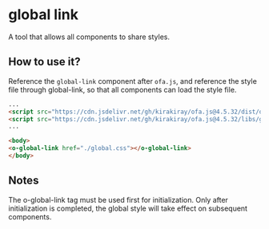 # global link

A tool that allows all components to share styles.

## How to use it?

Reference the `global-link` component after `ofa.js`, and reference the style file through global-link, so that all components can load the style file.

```html
...
<script src="https://cdn.jsdelivr.net/gh/kirakiray/ofa.js@4.5.32/dist/ofa.min.js"></script>
<script src="https://cdn.jsdelivr.net/gh/kirakiray/ofa.js@4.5.32/libs/global-link/dist/global-link.min.js"></script>
...

<body>
<o-global-link href="./global.css"></o-global-link>
</body>
```

## Notes

The o-global-link tag must be used first for initialization. Only after initialization is completed, the global style will take effect on subsequent components.
